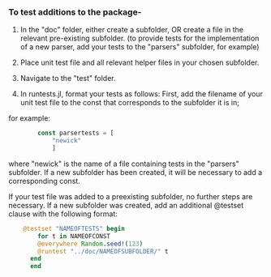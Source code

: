 ### To test additions to the package-

1) In the "doc" folder, either create a subfolder, OR create a file in the relevant pre-existing subfolder.
	(to provide tests for the implementation of a new parser, add your tests to the "parsers" subfolder, for example)

2) Place unit test file and all relevant helper files in your chosen subfolder.

3) Navigate to the "test" folder.

4) In runtests.jl, format your tests as follows:
First, add the filename of your unit test file to the const that corresponds to the subfolder it is in;

for example:
```Julia
		const parsertests = [
			"newick"
			]
```
where "newick" is the name of a file containing tests in the "parsers" subfolder. If a new subfolder has been created, it will be necessary to add a corresponding const.

If your test file was added to a preexisting subfolder, no further steps are necessary. If a new subfolder was created, add an additional @testset clause with the following format:

```Julia
    @testset "NAMEOFTESTS" begin
        for t in NAMEOFCONST
        @everywhere Random.seed!(123)
		@runtest "../doc/NAMEOFSUBFOLDER/" t
	  end
	  end
